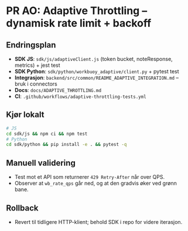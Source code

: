 # PR AO: Adaptive Throttling – dynamisk rate limit + backoff

## Endringsplan
- **SDK JS**: `sdk/js/adaptiveClient.js` (token bucket, noteResponse, metrics) + jest test
- **SDK Python**: `sdk/python/workbuoy_adaptive/client.py` + pytest test
- **Integrasjon**: `backend/src/common/README_ADAPTIVE_INTEGRATION.md` – bruk i connectors
- **Docs**: `docs/ADAPTIVE_THROTTLING.md`
- **CI**: `.github/workflows/adaptive-throttling-tests.yml`

## Kjør lokalt
```bash
# JS
cd sdk/js && npm ci && npm test
# Python
cd sdk/python && pip install -e . && pytest -q
```

## Manuell validering
- Test mot et API som returnerer `429 Retry-After` når over QPS.
- Observer at `wb_rate_qps` går ned, og at den gradvis øker ved grønn bane.

## Rollback
- Revert til tidligere HTTP-klient; behold SDK i repo for videre iterasjon.
